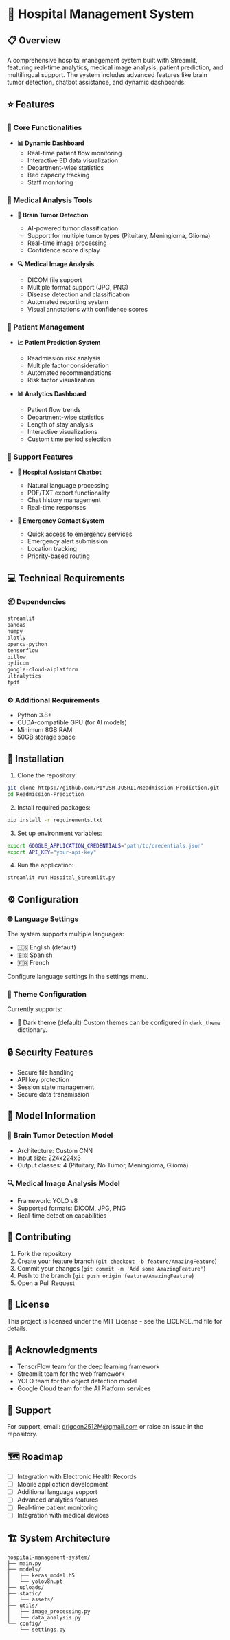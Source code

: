 # 🏥 Hospital Management System

## 📋 Overview
A comprehensive hospital management system built with Streamlit, featuring real-time analytics, medical image analysis, patient prediction, and multilingual support. The system includes advanced features like brain tumor detection, chatbot assistance, and dynamic dashboards.

## ⭐ Features

### 🔷 Core Functionalities
- **📊 Dynamic Dashboard**
  - Real-time patient flow monitoring
  - Interactive 3D data visualization
  - Department-wise statistics
  - Bed capacity tracking
  - Staff monitoring

### 🔬 Medical Analysis Tools
- **🧠 Brain Tumor Detection**
  - AI-powered tumor classification
  - Support for multiple tumor types (Pituitary, Meningioma, Glioma)
  - Real-time image processing
  - Confidence score display

- **🔍 Medical Image Analysis**
  - DICOM file support
  - Multiple format support (JPG, PNG)
  - Disease detection and classification
  - Automated reporting system
  - Visual annotations with confidence scores

### 👥 Patient Management
- **📈 Patient Prediction System**
  - Readmission risk analysis
  - Multiple factor consideration
  - Automated recommendations
  - Risk factor visualization

- **📊 Analytics Dashboard**
  - Patient flow trends
  - Department-wise statistics
  - Length of stay analysis
  - Interactive visualizations
  - Custom time period selection

### 🤝 Support Features
- **🤖 Hospital Assistant Chatbot**
  - Natural language processing
  - PDF/TXT export functionality
  - Chat history management
  - Real-time responses

- **🚨 Emergency Contact System**
  - Quick access to emergency services
  - Emergency alert submission
  - Location tracking
  - Priority-based routing

## 💻 Technical Requirements

### 📦 Dependencies
```python
streamlit
pandas
numpy
plotly
opencv-python
tensorflow
pillow
pydicom
google-cloud-aiplatform
ultralytics
fpdf
```

### ⚙️ Additional Requirements
- Python 3.8+
- CUDA-compatible GPU (for AI models)
- Minimum 8GB RAM
- 50GB storage space

## 🚀 Installation

1. Clone the repository:
```bash
git clone https://github.com/PIYUSH-JOSHI1/Readmission-Prediction.git
cd Readmission-Prediction
```

2. Install required packages:
```bash
pip install -r requirements.txt
```

3. Set up environment variables:
```bash
export GOOGLE_APPLICATION_CREDENTIALS="path/to/credentials.json"
export API_KEY="your-api-key"
```

4. Run the application:
```bash
streamlit run Hospital_Streamlit.py
```

## ⚙️ Configuration

### 🌐 Language Settings
The system supports multiple languages:
- 🇺🇸 English (default)
- 🇪🇸 Spanish
- 🇫🇷 French

Configure language settings in the settings menu.

### 🎨 Theme Configuration
Currently supports:
- 🌙 Dark theme (default)
Custom themes can be configured in `dark_theme` dictionary.

## 🔒 Security Features
- Secure file handling
- API key protection
- Session state management
- Secure data transmission

## 🤖 Model Information

### 🧠 Brain Tumor Detection Model
- Architecture: Custom CNN
- Input size: 224x224x3
- Output classes: 4 (Pituitary, No Tumor, Meningioma, Glioma)

### 🔍 Medical Image Analysis Model
- Framework: YOLO v8
- Supported formats: DICOM, JPG, PNG
- Real-time detection capabilities

## 👥 Contributing
1. Fork the repository
2. Create your feature branch (`git checkout -b feature/AmazingFeature`)
3. Commit your changes (`git commit -m 'Add some AmazingFeature'`)
4. Push to the branch (`git push origin feature/AmazingFeature`)
5. Open a Pull Request

## 📄 License
This project is licensed under the MIT License - see the LICENSE.md file for details.

## 🙏 Acknowledgments
- TensorFlow team for the deep learning framework
- Streamlit team for the web framework
- YOLO team for the object detection model
- Google Cloud team for the AI Platform services

## 💬 Support
For support, email: drigoon2512M@gmail.com or raise an issue in the repository.

## 🗺️ Roadmap
- [ ] Integration with Electronic Health Records
- [ ] Mobile application development
- [ ] Additional language support
- [ ] Advanced analytics features
- [ ] Real-time patient monitoring
- [ ] Integration with medical devices

## 🏗️ System Architecture
```
hospital-management-system/
├── main.py
├── models/
│   ├── keras_model.h5
│   └── yolov8n.pt
├── uploads/
├── static/
│   └── assets/
├── utils/
│   ├── image_processing.py
│   └── data_analysis.py
└── config/
    └── settings.py
```

